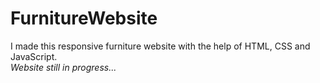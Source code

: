 # FurnitureWebsite
I made this responsive furniture website with the help of HTML, CSS and JavaScript.<br>
<i>Website still in progress...</i>
